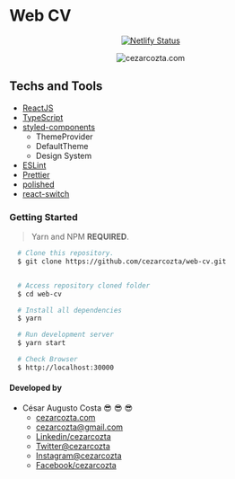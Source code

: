 # Web CV  

<div
  align="center"
>

[![Netlify Status](https://api.netlify.com/api/v1/badges/6f0f8cd0-4f72-460b-8d87-5e5609ad7da6/deploy-status)](https://app.netlify.com/sites/cezarcozta/deploys)

  <img
    src="https://github.com/cezarcozta/web-cv/blob/master/src/assets/cezarcozta.gif"
    alt ="cezarcozta.com"
  />
</div>  

## Techs and Tools

- [ReactJS](https://reactjs.org/)
- [TypeScript](https://www.typescriptlang.org/)  
- [styled-components](https://styled-components.com/)  
  - ThemeProvider  
  - DefaultTheme  
  - Design System  
- [ESLint](https://eslint.org/)  
- [Prettier](https://prettier.io/)  
- [polished](https://www.npmjs.com/package/polished)  
- [react-switch](https://www.npmjs.com/package/react-switch)  

### Getting Started

>Yarn and NPM **REQUIRED**.

```bash
  # Clone this repository.
  $ git clone https://github.com/cezarcozta/web-cv.git


  # Access repository cloned folder
  $ cd web-cv

  # Install all dependencies
  $ yarn

  # Run development server
  $ yarn start

  # Check Browser
  $ http://localhost:30000
```

#### Developed by

- César Augusto Costa :sunglasses: :sunglasses: :sunglasses:
  - [cezarcozta.com](https://cezarcozta.com)
  - cezarcozta@gmail.com
  - [Linkedin/cezarcozta](www.linkedin.com/in/cezarcozta)
  - [Twitter@cezarcozta](www.twitter.com/cezarcozta)
  - [Instagram@cezarcozta](www.instagram.com/cezarcozta)
  - [Facebook/cezarcozta](www.facebook.com/cezarcozta)  
